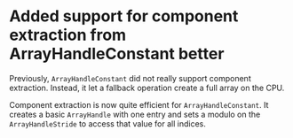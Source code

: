# Added support for component extraction from ArrayHandleConstant better

Previously, `ArrayHandleConstant` did not really support component
extraction. Instead, it let a fallback operation create a full array on
the CPU.

Component extraction is now quite efficient for `ArrayHandleConstant`. It
creates a basic `ArrayHandle` with one entry and sets a modulo on the
`ArrayHandleStride` to access that value for all indices.
